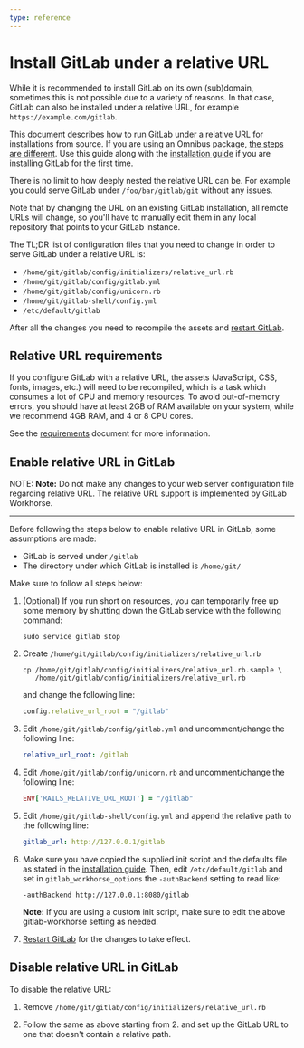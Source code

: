 ```yaml
---
type: reference
---
```


# Install GitLab under a relative URL

While it is recommended to install GitLab on its own (sub)domain, sometimes
this is not possible due to a variety of reasons. In that case, GitLab can also
be installed under a relative URL, for example `https://example.com/gitlab`.

This document describes how to run GitLab under a relative URL for installations
from source. If you are using an Omnibus package,
[the steps are different][omnibus-rel]. Use this guide along with the
[installation guide](installation.md) if you are installing GitLab for the
first time.

There is no limit to how deeply nested the relative URL can be. For example you
could serve GitLab under `/foo/bar/gitlab/git` without any issues.

Note that by changing the URL on an existing GitLab installation, all remote
URLs will change, so you'll have to manually edit them in any local repository
that points to your GitLab instance.

The TL;DR list of configuration files that you need to change in order to
serve GitLab under a relative URL is:

- `/home/git/gitlab/config/initializers/relative_url.rb`
- `/home/git/gitlab/config/gitlab.yml`
- `/home/git/gitlab/config/unicorn.rb`
- `/home/git/gitlab-shell/config.yml`
- `/etc/default/gitlab`

After all the changes you need to recompile the assets and [restart GitLab].

## Relative URL requirements

If you configure GitLab with a relative URL, the assets (JavaScript, CSS, fonts,
images, etc.) will need to be recompiled, which is a task which consumes a lot
of CPU and memory resources. To avoid out-of-memory errors, you should have at
least 2GB of RAM available on your system, while we recommend 4GB RAM, and 4 or
8 CPU cores.

See the [requirements](requirements.md) document for more information.

## Enable relative URL in GitLab

NOTE: **Note:**
Do not make any changes to your web server configuration file regarding
relative URL. The relative URL support is implemented by GitLab Workhorse.

---

Before following the steps below to enable relative URL in GitLab, some
assumptions are made:

- GitLab is served under `/gitlab`
- The directory under which GitLab is installed is `/home/git/`

Make sure to follow all steps below:

1. (Optional) If you run short on resources, you can temporarily free up some
   memory by shutting down the GitLab service with the following command:

   ```shell
   sudo service gitlab stop
   ```

1. Create `/home/git/gitlab/config/initializers/relative_url.rb`

   ```shell
   cp /home/git/gitlab/config/initializers/relative_url.rb.sample \
      /home/git/gitlab/config/initializers/relative_url.rb
   ```

   and change the following line:

   ```ruby
   config.relative_url_root = "/gitlab"
   ```

1. Edit `/home/git/gitlab/config/gitlab.yml` and uncomment/change the
   following line:

   ```yaml
   relative_url_root: /gitlab
   ```

1. Edit `/home/git/gitlab/config/unicorn.rb` and uncomment/change the
   following line:

   ```ruby
   ENV['RAILS_RELATIVE_URL_ROOT'] = "/gitlab"
   ```

1. Edit `/home/git/gitlab-shell/config.yml` and append the relative path to
   the following line:

   ```yaml
   gitlab_url: http://127.0.0.1/gitlab
   ```

1. Make sure you have copied the supplied init script and the defaults file
   as stated in the [installation guide](installation.md#install-init-script).
   Then, edit `/etc/default/gitlab` and set in `gitlab_workhorse_options` the
   `-authBackend` setting to read like:

   ```shell
   -authBackend http://127.0.0.1:8080/gitlab
   ```

   **Note:**
   If you are using a custom init script, make sure to edit the above
   gitlab-workhorse setting as needed.

1. [Restart GitLab][] for the changes to take effect.

## Disable relative URL in GitLab

To disable the relative URL:

1. Remove `/home/git/gitlab/config/initializers/relative_url.rb`

1. Follow the same as above starting from 2. and set up the
    GitLab URL to one that doesn't contain a relative path.

[omnibus-rel]: https://docs.gitlab.com/omnibus/settings/configuration.html#configuring-a-relative-url-for-gitlab "How to set up relative URL in Omnibus GitLab"
[restart gitlab]: ../administration/restart_gitlab.md#installations-from-source "How to restart GitLab"

<!-- ## Troubleshooting

Include any troubleshooting steps that you can foresee. If you know beforehand what issues
one might have when setting this up, or when something is changed, or on upgrading, it's
important to describe those, too. Think of things that may go wrong and include them here.
This is important to minimize requests for support, and to avoid doc comments with
questions that you know someone might ask.

Each scenario can be a third-level heading, e.g. `### Getting error message X`.
If you have none to add when creating a doc, leave this section in place
but commented out to help encourage others to add to it in the future. -->
